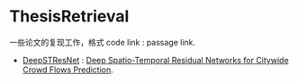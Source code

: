 # ThesisRetrieval
 一些论文的复现工作，格式 code link : passage link.

- [DeepSTResNet](./DeepSTResNet) : [Deep Spatio-Temporal Residual Networks for Citywide Crowd Flows Prediction](https://www.aaai.org/ocs/index.php/AAAI/AAAI17/paper/viewPaper/14501).
